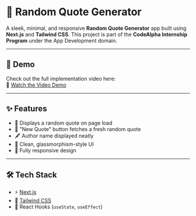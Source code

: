 # 💬 Random Quote Generator

A sleek, minimal, and responsive **Random Quote Generator** app built using **Next.js** and **Tailwind CSS**. This project is part of the **CodeAlpha Internship Program** under the App Development domain.

---

## 🎥 Demo

Check out the full implementation video here:  
🔗 [Watch the Video Demo](https://www.awesomescreenshot.com/video/42168618?key=cc236974637b2815e1dc3954f67b6e5a)

---

## ✨ Features

- 🔁 Displays a random quote on page load
- 🎯 "New Quote" button fetches a fresh random quote
- 🖋️ Author name displayed neatly
- 🧊 Clean, glassmorphism-style UI
- 📱 Fully responsive design

---

## 🛠️ Tech Stack

- ⚡ [Next.js](https://nextjs.org/)
- 🎨 [Tailwind CSS](https://tailwindcss.com/)
- 🔄 React Hooks (`useState`, `useEffect`)
